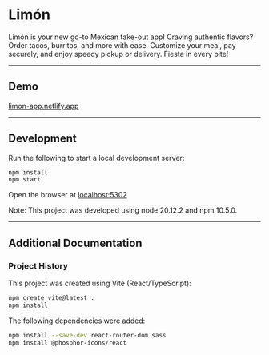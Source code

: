 # Limón

Limón is your new go-to Mexican take-out app! Craving authentic flavors? Order tacos, burritos, and more with ease. Customize your meal, pay securely, and enjoy speedy pickup or delivery. Fiesta in every bite!

---


## Demo

[limon-app.netlify.app](https://limon-app.netlify.app)

---


## Development

Run the following to start a local development server:

```bash
npm install
npm start
```

Open the browser at [localhost:5302](http://localhost:5302)

Note: This project was developed using node 20.12.2 and npm 10.5.0.

---


## Additional Documentation

### Project History

This project was created using Vite (React/TypeScript):

```bash
npm create vite@latest .
npm install
```

The following dependencies were added:

```bash
npm install --save-dev react-router-dom sass
npm install @phosphor-icons/react
```

